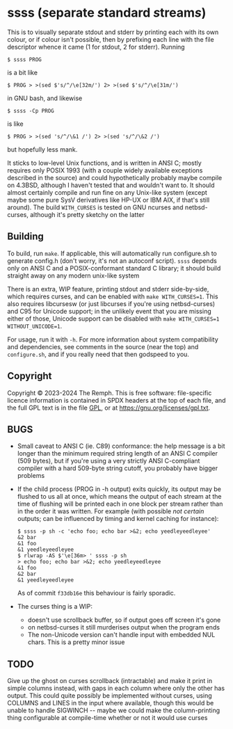 <!-- -*- fill-column: 75; tab-width: 8; -*- -->

ssss (*s*eparate *s*tandard *s*tream*s*)
========================================

This is to visually separate stdout and stderr by printing each with its own
colour, or if colour isn't possible, then by prefixing each line with the
file descriptor whence it came (1 for stdout, 2 for stderr). Running

	$ ssss PROG

is a bit like

	$ PROG > >(sed $'s/^/\e[32m/') 2> >(sed $'s/^/\e[31m/')

in GNU bash, and likewise

	$ ssss -Cp PROG

is like

	$ PROG > >(sed 's/^/\&1 /') 2> >(sed 's/^/\&2 /')

but hopefully less mank.

It sticks to low-level Unix functions, and is written in ANSI C; mostly
requires only POSIX 1993 (with a couple widely available exceptions
described in the source) and could hypothetically probably maybe compile on
4.3BSD, although I haven't tested that and wouldn't want to. It should
almost certainly compile and run fine on any Unix-like system (except maybe
some pure SysV derivatives like HP-UX or IBM AIX, if that's still around).
The build `WITH_CURSES` is tested on GNU ncurses and netbsd-curses, although
it's pretty sketchy on the latter


Building
--------

To build, run `make`. If applicable, this will automatically run
configure.sh to generate config.h (don't worry, it's not an autoconf
script). `ssss` depends only on ANSI C and a POSIX-conformant standard C
library; it should build straight away on any modern unix-like system

There is an extra, WIP feature, printing stdout and stderr side-by-side,
which requires curses, and can be enabled with `make WITH_CURSES=1`. This
also requires libcursesw (or just libcurses if you're using netbsd-curses)
and C95 for Unicode support; in the unlikely event that you are missing
either of those, Unicode support can be disabled with
`make WITH_CURSES=1 WITHOUT_UNICODE=1`.

For usage, run it with `-h`. For more information about system
compatibility and dependencies, see comments in the source (near the top)
and `configure.sh`, and if you really need that then godspeed to you.

Copyright
---------

Copyright &copy; 2023-2024 The Remph. This is free software: file-specific
licence information is contained in SPDX headers at the top of each file,
and the full GPL text is in the file [GPL](./GPL), or at
<https://gnu.org/licenses/gpl.txt>.

BUGS
----

-	Small caveat to ANSI C (ie. C89) conformance: the help message is a
	bit longer than the minimum required string length of an ANSI C
	compiler (509 bytes), but if you're using a very strictly ANSI
	C-compliant compiler with a hard 509-byte string cutoff, you probably
	have bigger problems
-	If the child process (PROG in -h output) exits quickly, its output
	may be flushed to us all at once, which means the output of each
	stream at the time of flushing will be printed each in one block
	per stream rather than in the order it was written. For example
	(with possible *not certain* outputs; can be influenced by timing
	and kernel caching for instance):

		$ ssss -p sh -c 'echo foo; echo bar >&2; echo yeedleyeedleyee'
		&2 bar
		&1 foo
		&1 yeedleyeedleyee
		$ rlwrap -AS $'\e[36m> ' ssss -p sh
		> echo foo; echo bar >&2; echo yeedleyeedleyee
		&1 foo
		&2 bar
		&1 yeedleyeedleyee

	As of commit `f33db16e` this behaviour is fairly sporadic.

-	The curses thing is a WIP:
	-	doesn't use scrollback buffer, so if output goes off screen
		it's gone
	-	on netbsd-curses it still murderises output when the program
		ends
	-	The non-Unicode version can't handle input with embedded NUL
		chars. This is a pretty minor issue

TODO
----

Give up the ghost on curses scrollback (intractable) and make it print in
simple columns instead, with gaps in each column where only the other has
output. This could quite possibly be implemented without curses, using
COLUMNS and LINES in the input where available, though this would be unable
to handle SIGWINCH -- maybe we could make the column-printing thing
configurable at compile-time whether or not it would use curses
